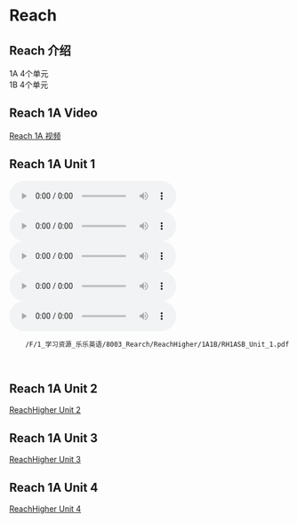 
# Reach

## Reach 介绍
1A 4个单元</br>
1B 4个单元</br>

## Reach 1A Video

[Reach 1A 视频](http://192.168.1.111/F/1_学习资源_乐乐英语/8003_Rearch/ReachHigher/RH1A视频课)

## Reach 1A Unit 1
<audio controls="" ><source src="http://192.168.1.111/F/1_学习资源_乐乐英语/8003_Rearch/ReachHigher/Student_Book_Audio_1a/L1AU1_1LF_04_music_only.mp3" type="audio/mp3"></audio></br>
<audio controls="" ><source src="http://192.168.1.111/F/1_学习资源_乐乐英语/8003_Rearch/ReachHigher/Student_Book_Audio_1a/L1AU1_1LF_04_Song.mp3" type="audio/mp3"></audio></br>
<audio controls="" ><source src="http://192.168.1.111/F/1_学习资源_乐乐英语/8003_Rearch/ReachHigher/Student_Book_Audio_1a/L1AU1_1P_full.mp3" type="audio/mp3"></audio></br>
<audio controls="" ><source src="http://192.168.1.111/F/1_学习资源_乐乐英语/8003_Rearch/ReachHigher/Student_Book_Audio_1a/L1AU1_1RS_011-023.mp3" type="audio/mp3"></audio></br>
<audio controls="" ><source src="http://192.168.1.111/F/1_学习资源_乐乐英语/8003_Rearch/ReachHigher/Student_Book_Audio_1a/L1AU1_1RS_027-031.mp3" type="audio/mp3"></audio></br>
```pdf
	/F/1_学习资源_乐乐英语/8003_Rearch/ReachHigher/1A1B/RH1ASB_Unit_1.pdf
```
</br>

## Reach 1A Unit 2
[ReachHigher Unit 2](http://192.168.1.111/F/1_学习资源_乐乐英语/8003_Rearch/ReachHigher/1A1B/RH1ASB_Unit_2.pdf)</br>

## Reach 1A Unit 3
[ReachHigher Unit 3](http://192.168.1.111/F/1_学习资源_乐乐英语/8003_Rearch/ReachHigher/1A1B/RH1ASB_Unit_3.pdf)</br>

## Reach 1A Unit 4
[ReachHigher Unit 4](http://192.168.1.111/F/1_学习资源_乐乐英语/8003_Rearch/ReachHigher/1A1B/RH1ASB_Unit_4.pdf)</br>


